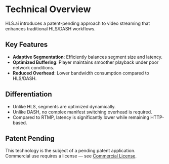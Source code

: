 # Technical Overview

HLS.ai introduces a patent-pending approach to video streaming that enhances
traditional HLS/DASH workflows.

## Key Features
- **Adaptive Segmentation**: Efficiently balances segment size and latency.
- **Optimized Buffering**: Player maintains smoother playback under poor
  network conditions.
- **Reduced Overhead**: Lower bandwidth consumption compared to HLS/DASH.

## Differentiation
- Unlike HLS, segments are optimized dynamically.
- Unlike DASH, no complex manifest switching overhead is required.
- Compared to RTMP, latency is significantly lower while remaining HTTP-based.

## Patent Pending
This technology is the subject of a pending patent application.  
Commercial use requires a license — see [Commercial License](./commercial-license.md).
